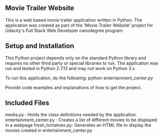 ## Movie Trailer Website

This is a web based movie trailer application written in Python. The application was created as part of the 'Movie Trailer Website' project for Udacity's Full Stack Web Developer nanodegree program.

## Setup and Installation

This Python project depends only on the standard Python library and requires no other third party or special libraries to run. The application was run and tested in Python 2.7.13 and may not work on Python 3.x

To run this application, do the following:
python entertainment_center.py

Provide code examples and explanations of how to get the project.

## Included Files

media.py : Holds the class definitions needed by the application.
entertainment_center.py : Creates a list of different movies to be displayed in a webpage
fresh_tomatoes.py: Generates an HTML file to display the movies created in entertainment_center.py
